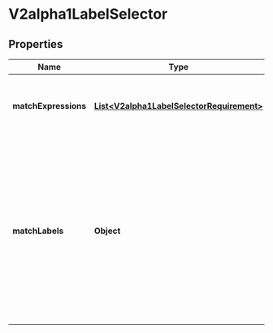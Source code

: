 
# V2alpha1LabelSelector

## Properties
Name | Type | Description | Notes
------------ | ------------- | ------------- | -------------
**matchExpressions** | [**List&lt;V2alpha1LabelSelectorRequirement&gt;**](V2alpha1LabelSelectorRequirement.md) | matchExpressions is a list of label selector requirements. The requirements are ANDed. |  [optional]
**matchLabels** | **Object** | matchLabels is a map of {key,value} pairs. A single {key,value} in the matchLabels map is equivalent to an element of matchExpressions, whose key field is \&quot;key\&quot;, the operator is \&quot;In\&quot;, and the values array contains only \&quot;value\&quot;. The requirements are ANDed. |  [optional]



